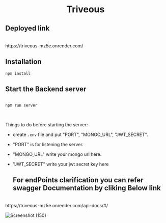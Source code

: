 <h1 align="center">Triveous</h1>

## Deployed link

<br>
https://triveous-mz5e.onrender.com/

<br>

## Installation

```
npm install
```

## Start the Backend server 

```

npm run server
```


<br>


Things to do before starting the server:- 

-  create `.env` file and put "PORT", "MONGO_URL", "JWT_SECRET".
- "PORT" is for listening the server.
- "MONGO_URL" write your mongo url here.
- "JWT_SECRET" write your jwt secret key here
  <br>

  ## For endPoints clarification you can refer swagger Documentation by cliking Below link

<br>
https://triveous-mz5e.onrender.com/api-docs/#/

<br>

![Screenshot (150)](https://github.com/prashant174/triveousBackend/assets/101393601/abd728d6-8685-4379-82a3-28cfe967a501)

  
